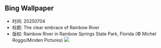 ## Bing Wallpaper
- 时间: 20250704
- 标题: The clear embrace of Rainbow River
- 版权: Rainbow River in Rainbow Springs State Park, Florida (© Michel Roggo/Minden Pictures)
![](https://cn.bing.com/th?id=OHR.RainbowRiver_EN-US0442967532_UHD.jpg&rf=LaDigue_UHD.jpg&pid=hp&w=3840&h=2160&rs=1&c=4)
